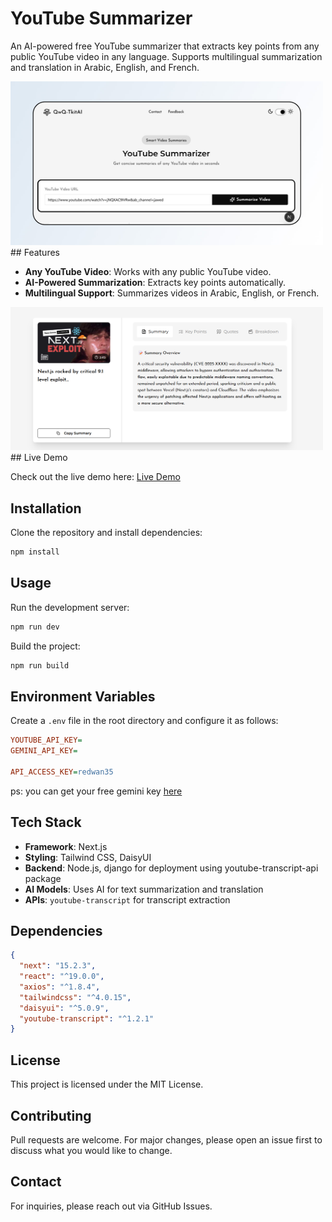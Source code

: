 # YouTube Summarizer

An AI-powered free YouTube summarizer that extracts key points from any public YouTube video in any language. Supports multilingual summarization and translation in Arabic, English, and French.

<img src="public/opgraph-image.jpg" alt="Alt text" width="500"> 
## Features

- **Any YouTube Video**: Works with any public YouTube video.
- **AI-Powered Summarization**: Extracts key points automatically.
- **Multilingual Support**: Summarizes videos in Arabic, English, or French.

<img src="public/preview1.png" alt="preview1" width="500">
## Live Demo

Check out the live demo here: [Live Demo](https://qwqtoolkit-68fg376ix-redouaneabdlhs-projects.vercel.app/)

## Installation

Clone the repository and install dependencies:

```sh
npm install
```

## Usage

Run the development server:

```sh
npm run dev
```

Build the project:

```sh
npm run build
```

## Environment Variables

Create a `.env` file in the root directory and configure it as follows:

```ini
YOUTUBE_API_KEY= 
GEMINI_API_KEY=

API_ACCESS_KEY=redwan35
```
ps: you can get your free gemini key [here](https://aistudio.google.com/)

## Tech Stack

- **Framework**: Next.js
- **Styling**: Tailwind CSS, DaisyUI
- **Backend**: Node.js, django for deployment using youtube-transcript-api package 
- **AI Models**: Uses AI for text summarization and translation
- **APIs**: `youtube-transcript` for transcript extraction

## Dependencies

```json
{
  "next": "15.2.3",
  "react": "^19.0.0",
  "axios": "^1.8.4",
  "tailwindcss": "^4.0.15",
  "daisyui": "^5.0.9",
  "youtube-transcript": "^1.2.1"
}
```

## License

This project is licensed under the MIT License.

## Contributing

Pull requests are welcome. For major changes, please open an issue first to discuss what you would like to change.

## Contact

For inquiries, please reach out via GitHub Issues.





